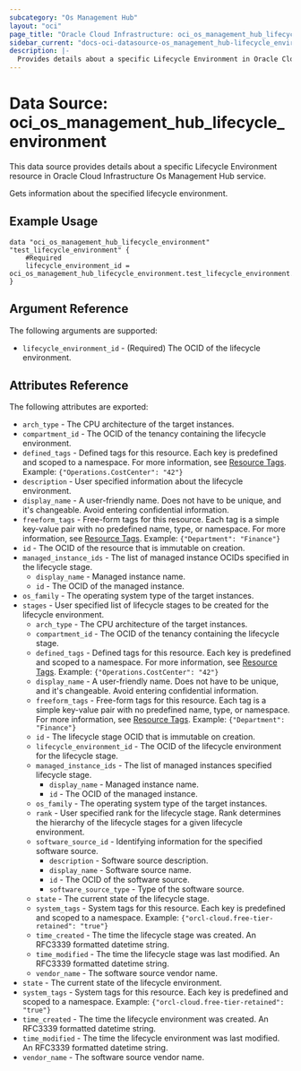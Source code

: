 ```yaml
---
subcategory: "Os Management Hub"
layout: "oci"
page_title: "Oracle Cloud Infrastructure: oci_os_management_hub_lifecycle_environment"
sidebar_current: "docs-oci-datasource-os_management_hub-lifecycle_environment"
description: |-
  Provides details about a specific Lifecycle Environment in Oracle Cloud Infrastructure Os Management Hub service
---
```


# Data Source: oci_os_management_hub_lifecycle_environment
This data source provides details about a specific Lifecycle Environment resource in Oracle Cloud Infrastructure Os Management Hub service.

Gets information about the specified lifecycle environment.

## Example Usage

```hcl
data "oci_os_management_hub_lifecycle_environment" "test_lifecycle_environment" {
	#Required
	lifecycle_environment_id = oci_os_management_hub_lifecycle_environment.test_lifecycle_environment.id
}
```

## Argument Reference

The following arguments are supported:

* `lifecycle_environment_id` - (Required) The OCID of the lifecycle environment.


## Attributes Reference

The following attributes are exported:

* `arch_type` - The CPU architecture of the target instances.
* `compartment_id` - The OCID of the tenancy containing the lifecycle environment.
* `defined_tags` - Defined tags for this resource. Each key is predefined and scoped to a namespace. For more information, see [Resource Tags](https://docs.cloud.oracle.com/iaas/Content/General/Concepts/resourcetags.htm). Example: `{"Operations.CostCenter": "42"}` 
* `description` - User specified information about the lifecycle environment.
* `display_name` - A user-friendly name. Does not have to be unique, and it's changeable. Avoid entering confidential information.
* `freeform_tags` - Free-form tags for this resource. Each tag is a simple key-value pair with no predefined name, type, or namespace. For more information, see [Resource Tags](https://docs.cloud.oracle.com/iaas/Content/General/Concepts/resourcetags.htm). Example: `{"Department": "Finance"}` 
* `id` - The OCID of the resource that is immutable on creation.
* `managed_instance_ids` - The list of managed instance OCIDs specified in the lifecycle stage.
	* `display_name` - Managed instance name.
	* `id` - The OCID of the managed instance.
* `os_family` - The operating system type of the target instances.
* `stages` - User specified list of lifecycle stages to be created for the lifecycle environment.
	* `arch_type` - The CPU architecture of the target instances.
	* `compartment_id` - The OCID of the tenancy containing the lifecycle stage.
	* `defined_tags` - Defined tags for this resource. Each key is predefined and scoped to a namespace. For more information, see [Resource Tags](https://docs.cloud.oracle.com/iaas/Content/General/Concepts/resourcetags.htm). Example: `{"Operations.CostCenter": "42"}` 
	* `display_name` - A user-friendly name. Does not have to be unique, and it's changeable. Avoid entering confidential information.
	* `freeform_tags` - Free-form tags for this resource. Each tag is a simple key-value pair with no predefined name, type, or namespace. For more information, see [Resource Tags](https://docs.cloud.oracle.com/iaas/Content/General/Concepts/resourcetags.htm). Example: `{"Department": "Finance"}` 
	* `id` - The lifecycle stage OCID that is immutable on creation.
	* `lifecycle_environment_id` - The OCID of the lifecycle environment for the lifecycle stage.
	* `managed_instance_ids` - The list of managed instances specified lifecycle stage.
		* `display_name` - Managed instance name.
		* `id` - The OCID of the managed instance.
	* `os_family` - The operating system type of the target instances.
	* `rank` - User specified rank for the lifecycle stage. Rank determines the hierarchy of the lifecycle stages for a given lifecycle environment. 
	* `software_source_id` - Identifying information for the specified software source.
		* `description` - Software source description.
		* `display_name` - Software source name.
		* `id` - The OCID of the software source.
		* `software_source_type` - Type of the software source.
	* `state` - The current state of the lifecycle stage.
	* `system_tags` - System tags for this resource. Each key is predefined and scoped to a namespace. Example: `{"orcl-cloud.free-tier-retained": "true"}` 
	* `time_created` - The time the lifecycle stage was created. An RFC3339 formatted datetime string.
	* `time_modified` - The time the lifecycle stage was last modified. An RFC3339 formatted datetime string.
	* `vendor_name` - The software source vendor name.
* `state` - The current state of the lifecycle environment.
* `system_tags` - System tags for this resource. Each key is predefined and scoped to a namespace. Example: `{"orcl-cloud.free-tier-retained": "true"}` 
* `time_created` - The time the lifecycle environment was created. An RFC3339 formatted datetime string.
* `time_modified` - The time the lifecycle environment was last modified. An RFC3339 formatted datetime string.
* `vendor_name` - The software source vendor name.

